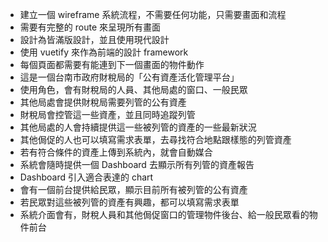 - 建立一個 wireframe 系統流程，不需要任何功能，只需要畫面和流程
- 需要有完整的 route 來呈現所有畫面
- 設計為皆滿版設計，並且使用現代設計
- 使用 vuetify 來作為前端的設計 framework
- 每個頁面都需要有能連到下一個畫面的物件動作
- 這是一個台南市政府財稅局的「公有資產活化管理平台」
- 使用角色，會有財稅局的人員、其他局處的窗口、一般民眾
- 其他局處會提供財稅局需要列管的公有資產
- 財稅局會控管這一些資產，並且同時追蹤列管
- 其他局處的人會持續提供這一些被列管的資產的一些最新狀況
- 其他侷促的人也可以填寫需求表單，去尋找符合地點跟樣態的列管資產
- 若有符合條件的資產上傳到系統內，就會自動媒合
- 系統會隨時提供一個 Dashboard 去顯示所有列管的資產報告
- Dashboard 引入適合表達的 chart
- 會有一個前台提供給民眾，顯示目前所有被列管的公有資產
- 若民眾對這些被列管的資產有興趣，都可以填寫需求表單
- 系統介面會有，財稅人員和其他侷促窗口的管理物件後台、給一般民眾看的物件前台
